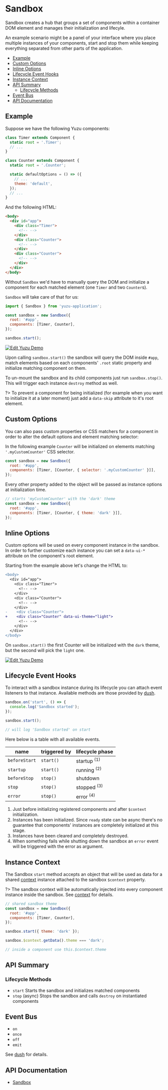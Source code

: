 # Sandbox

Sandbox creates a hub that groups a set of components within a container DOM element and manages their initialization and lifecyle.

An example scenario might be a panel of your interface where you place multiple instances of your components, start and stop them while keeping everything separated from other parts of the application.

<!-- TOC depthTo:3 -->

- [Example](#example)
- [Custom Options](#custom-options)
- [Inline Options](#inline-options)
- [Lifecycle Event Hooks](#lifecycle-event-hooks)
- [Instance Context](#instance-context)
- [API Summary](#api-summary)
  - [Lifecycle Methods](#lifecycle-methods)
- [Event Bus](#event-bus)
- [API Documentation](#api-documentation)

<!-- /TOC -->

## Example

Suppose we have the following Yuzu components:

```js
class Timer extends Component {
  static root = '.Timer';
  // ...
}

class Counter extends Component {
  static root = '.Counter';

  static defaultOptions = () => ({
    // ...
    theme: 'default',
  });
  // ...
}
```

And the following HTML:

```html
<body>
  <div id="app">
    <div class="Timer">
      <!-- -->
    </div>
    <div class="Counter">
      <!-- -->
    </div>
    <div class="Counter">
      <!-- -->
    </div>
  </div>
</body>
```

Without `Sandbox` we'd have to manually query the DOM and initialize a component for each matched element (one `Timer` and two `Counter`s).

`Sandbox` will take care of that for us:

```js
import { Sandbox } from 'yuzu-application';

const sandbox = new Sandbox({
  root: '#app',
  components: [Timer, Counter],
});

sandbox.start();
```

[![Edit Yuzu Demo](https://codesandbox.io/static/img/play-codesandbox.svg)](https://codesandbox.io/s/4w5ml1kmk0?initialpath=%2Fsandbox-base&module=%2Fexamples%2Fsandbox%2Fbase%2Findex.js)

Upon calling `sandbox.start()` the sandbox will query the DOM inside `#app`, match elements based on each components' `.root` static property and initialize matching component on them.

To un-mount the sandbox and its child components just run `sandbox.stop()`. This will trigger each instance `destroy` method as well.

?> To prevent a component for being initialized (for example when you want to initialize it at a later moment) just add a `data-skip` attribute to it's root element.

## Custom Options

You can also pass custom properties or CSS matchers for a component in order to alter the default options and element matching selector:

In the following example `Counter` will be initialized on elements matching `'.myCustomCounter'` CSS selector.

```js
const sandbox = new Sandbox({
  root: '#app',
  components: [Timer, [Counter, { selector: '.myCustomCounter' }]],
});
```

Every other property added to the object will be passed as instance options at initialization time.

```js
// starts 'myCustomCounter' with the 'dark' theme
const sandbox = new Sandbox({
  root: '#app',
  components: [Timer, [Counter, { theme: 'dark' }]],
});
```

## Inline Options

Custom options will be used on every component instance in the sandbox. In order to further customize each instance you can set a `data-ui-*` attribute on the component's root element.

Starting from the example above let's change the HTML to:

```diff
<body>
  <div id="app">
    <div class="Timer">
      <!-- -->
    </div>
    <div class="Counter">
      <!-- -->
    </div>
-    <div class="Counter">
+    <div class="Counter" data-ui-theme="light">
      <!-- -->
    </div>
  </div>
</body>
```

On `sandbox.start()` the first Counter will be initialized with the `dark` theme, but the second will pick the `light` one.

[![Edit Yuzu Demo](https://codesandbox.io/static/img/play-codesandbox.svg)](https://codesandbox.io/s/4w5ml1kmk0?initialpath=%2Fsandbox-custom&module=%2Fexamples%2Fsandbox%2Fwithoptions%2Findex.js)

## Lifecycle Event Hooks

To interact with a sandbox instance during its lifecycle you can attach event listeners to that instance. Available methods are those provided by [dush](https://github.com/tunnckocore/dush).

```js
sandbox.on('start', () => {
  console.log('Sandbox started');
});

sandbox.start();

// will log 'Sandbox started' on start
```

Here below is a table with all available events.

| name          | triggered by | lifecycle phase        |
| ------------- | ------------ | ---------------------- |
| `beforeStart` | `start()`    | startup <sup>(1)</sup> |
| `startup`     | `start()`    | running <sup>(2)</sup> |
| `beforeStop`  | `stop()`     | shutdown               |
| `stop`        | `stop()`     | stopped <sup>(3)</sup> |
| `error`       | `stop()`     | error <sup>(4)</sup>   |

1.  Just before initializing registered components and after `$context` initialization.
1.  Instances has been initialized. Since `ready` state can be async there's no guarantee that components' instances are completely initialized at this stage.
1.  Instances have been cleared and completely destroyed.
1.  When something fails while shutting down the sandbox an `error` event will be triggered with the error as argument.

## Instance Context

The Sandbox `start` method accepts an object that will be used as data for a shared [context](/packages/application/context) instance attached to the sandbox `$context` property.

?> The sandbox context will be automatically injected into every component instance inside the sandbox. See [context](/packages/application/context) for details.

```js
// shared sandbox theme
const sandbox = new Sandbox({
  root: '#app',
  components: [Timer, Counter],
});

sandbox.start({ theme: 'dark' });

sandbox.$context.getData().theme === 'dark';

// inside a component use this.$context.theme
```

## API Summary

### Lifecycle Methods

- `start` Starts the sandbox and initializes matched components
- `stop` (async) Stops the sandbox and calls `destroy` on instantiated components

## Event Bus

- `on`
- `once`
- `off`
- `emit`

See [dush](https://github.com/tunnckocore/dush) for details.

## API Documentation

- [Sandbox](/packages/application/api/sandbox)
